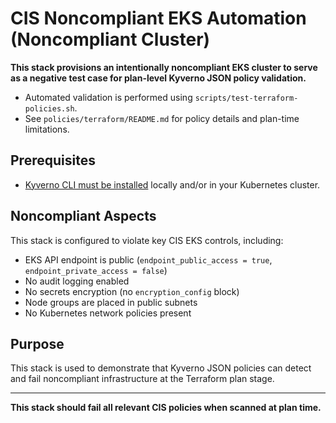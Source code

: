 # CIS Noncompliant EKS Automation (Noncompliant Cluster)

**This stack provisions an intentionally noncompliant EKS cluster to serve as a negative test case for plan-level Kyverno JSON policy validation.**

- Automated validation is performed using `scripts/test-terraform-policies.sh`.
- See `policies/terraform/README.md` for policy details and plan-time limitations.

## Prerequisites

- [Kyverno CLI must be installed](https://kyverno.io/docs/installation/) locally and/or in your Kubernetes cluster.

## Noncompliant Aspects
This stack is configured to violate key CIS EKS controls, including:

- EKS API endpoint is public (`endpoint_public_access = true`, `endpoint_private_access = false`)
- No audit logging enabled
- No secrets encryption (no `encryption_config` block)
- Node groups are placed in public subnets
- No Kubernetes network policies present

## Purpose
This stack is used to demonstrate that Kyverno JSON policies can detect and fail noncompliant infrastructure at the Terraform plan stage.

---

**This stack should fail all relevant CIS policies when scanned at plan time.** 